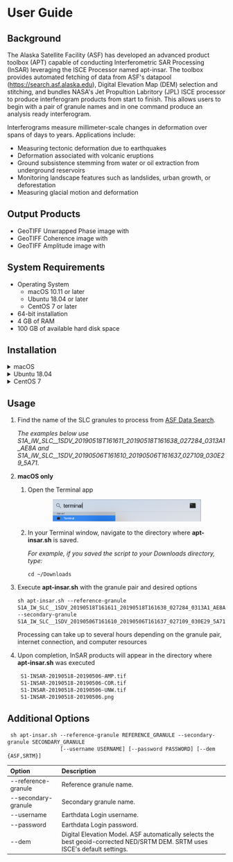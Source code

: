 # User Guide

## Background

The Alaska Satellite Facility (ASF) has developed an advanced product toolbox (APT) capable of conducting Interferometric SAR Processing (InSAR) leveraging the ISCE Processor named apt-insar. The toolbox provides automated fetching of data from ASF's datapool (https://search.asf.alaska.edu), Digital Elevation Map (DEM) selection and stitching, and bundles NASA's Jet Propultion Labritory (JPL) ISCE processor to produce interferogram products from start to finish. This allows users to begin with a pair of granule names and in one command produce an analysis ready interferogram.

Interferograms measure millimeter-scale changes in deformation over spans of days to years. Applications include:
* Measuring tectonic deformation due to earthquakes
* Deformation associated with volcanic eruptions
* Ground subsistence stemming from water or oil extraction from underground reservoirs
* Monitoring landscape features such as landslides, urban growth, or deforestation
* Measuring glacial motion and deformation

## Output Products
- GeoTIFF Unwrapped Phase image with 
- GeoTIFF Coherence image with
- GeoTIFF Amplitude image with

## System Requirements

* Operating System
    - macOS 10.11 or later 
    - Ubuntu 18.04 or later
    - CentOS 7 or later
* 64-bit installation
* 4 GB of RAM
* 100 GB of available hard disk space

## Installation

<details><summary>macOS</summary>

1. Download the [Docker for Mac](https://download.docker.com/mac/stable/Docker.dmg) installer (~500 MB).

1. Double-click Docker.dmg to open the installer, then drag Moby the whale to the Applications folder.

   <p align="center"><img src="images/drag_and_drop.png" width="75%"></p>

1. Double-click Docker.app in the Applications folder to start Docker, then follow any installation prompts.  When complete, "Docker Desktop is now up and running!" should be displayed.

   **Note:** A Docker ID is not required.

   <p align="center"><img src="images/applications_folder.png" width="75%"></p>
   
   <p align="center"><img src="images/docker_is_running.png" width="40%"></p>

1. Click the Docker icon in the top status bar and select "Preferences".

   <p align="center"><img src="images/preferences.png" width="30%"></p>

   1. Select "Advanced".
   1. Set "CPUs" to 4 or higher. More CPUs means faster processing, but may leave fewer resources for other programs during processing.
   1. Set "Memory" to 16.0 GiB or higher.
   1. Click "Apply & Restart" and wait for the green "Docker Engine is running" message to reappear.
   
   <p align="center"><img src="images/advanced_settings.png" width="75%"></p>

1. Download [**apt-insar.sh**](https://asfdaac.s3.amazonaws.com/apt-insar.sh) to the directory where InSAR products should be saved.

</details>

<details><summary>Ubuntu 18.04</summary>

1. Install Docker using apt
   ```
   sudo apt update
   sudo apt install -y docker.io
   ```
1. Add your user to the docker group
   ```
   sudo usermod -aG docker $USER
   ```
1. Log out and log back in for the group change to take effect
1. To verify everything is working run the docker command
   ```
   docker run hello-world
   ```
   Confirm you see the following in your output
   ```
   Hello from Docker!
   This message shows that your installation appears to be working correctly.
   ```
1. Download **apt-insar.sh** to the directory where InSAR products should be saved
   ```
   wget https://raw.githubusercontent.com/asfadmin/grfn-s1tbx-rtc/master/scripts/apt-insar.sh
   ```
</details>

<details><summary>CentOS 7</summary>

1. Install Docker
   ```
   curl -fsSL https://get.docker.com/ | sh
   ```
1. Create a docker group and add your user to it
   ```
   sudo groupadd docker
   sudo usermod -aG docker $USER
   ```
1. Log out and log back in for the group change to take effect
1. Start Docker
   ```
   sudo service docker start
   ```
1. To verify everything is working run the docker command
   ```
   docker run hello-world
   ```
   Confirm you see the following in your output
   ```
   Hello from Docker!
   This message shows that your installation appears to be working correctly.
   ```
1. Download **apt-insar** to the directory where InSAR products should be saved
   ```
   wget https://raw.githubusercontent.com/asfadmin/grfn-s1tbx-rtc/master/scripts/apt-insar.sh
   ```
</details>

## Usage

1. Find the name of the SLC granules to process from [ASF Data Search](https://search.asf.alaska.edu/).
   
   *The examples below use S1A_IW_SLC__1SDV_20190518T161611_20190518T161638_027284_0313A1_AE8A and S1A_IW_SLC__1SDV_20190506T161610_20190506T161637_027109_030E29_5A71*.

1. **macOS only**

   1. Open the Terminal app

      <p align="center"><img src="images/terminal.png" width="75%"></p>
   
   1. In your Terminal window, navigate to the directory where **apt-insar.sh** is saved.
   
      *For example, if you saved the script to your Downloads directory, type:*
      ```
      cd ~/Downloads
      ```

1. Execute **apt-insar.sh** with the granule pair and desired options
   ```
   sh apt-insar.sh --reference-granule S1A_IW_SLC__1SDV_20190518T161611_20190518T161638_027284_0313A1_AE8A --secondary-granule S1A_IW_SLC__1SDV_20190506T161610_20190506T161637_027109_030E29_5A71
   ```
   Processing can take up to several hours depending on the granule pair, internet connection, and computer resources

1. Upon completion, InSAR products will appear in the directory where **apt-insar.sh** was executed
   ```
    S1-INSAR-20190518-20190506-AMP.tif
    S1-INSAR-20190518-20190506-COR.tif
    S1-INSAR-20190518-20190506-UNW.tif
    S1-INSAR-20190518-20190506.png
   ```
## Additional Options

```
 sh apt-insar.sh --reference-granule REFERENCE_GRANULE --secondary-granule SECONDARY_GRANULE
                 [--username USERNAME] [--password PASSWORD] [--dem {ASF,SRTM}]
```

| Option | Description |
|:---|:---|
| --reference-granule | Reference granule name. |
| --secondary-granule | Secondary granule name. |
| --username | Earthdata Login username. |
| --password | Earthdata Login password. |
| --dem | Digital Elevation Model. ASF automatically selects the best geoid-corrected NED/SRTM DEM. SRTM uses ISCE's default settings. |
